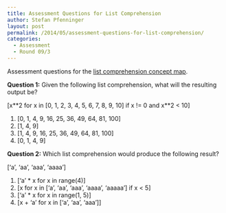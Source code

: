 ```yaml
---
title: Assessment Questions for List Comprehension
author: Stefan Pfenninger
layout: post
permalink: /2014/05/assessment-questions-for-list-comprehension/
categories:
  - Assessment
  - Round 09/3
---
```

Assessment questions for the [list comprehension concept map][1].

**Question 1:** Given the following list comprehension, what will the resulting output be?

[x\*\*2 for x in [0, 1, 2, 3, 4, 5, 6, 7, 8, 9, 10] if x != 0 and x\*\*2 < 10]

1.  [0, 1, 4, 9, 16, 25, 36, 49, 64, 81, 100]
2.  [1, 4, 9]
3.  [1, 4, 9, 16, 25, 36, 49, 64, 81, 100]
4.  [0, 1, 4, 9]

**Question 2:** Which list comprehension would produce the following result?

[‘a’, ‘aa’, ‘aaa’, ‘aaaa’]

1.  [‘a’ * x for x in range(4)]
2.  [x for x in [‘a’, ‘aa’, ‘aaa’, ‘aaaa’, ‘aaaaa’] if x < 5]
3.  [‘a’ * x for x in range(1, 5)]
4.  [x + ‘a’ for x in [‘a’, ‘aa’, ‘aaa’]]

 [1]: http://teaching.software-carpentry.org/2014/05/01/list-comprehension-concept-map/